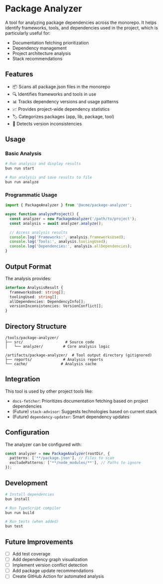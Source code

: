 # Package Analyzer

A tool for analyzing package dependencies across the monorepo. It helps identify frameworks, tools, and dependencies used in the project, which is particularly useful for:

- Documentation fetching prioritization
- Dependency management
- Project architecture analysis
- Stack recommendations

## Features

- 📦 Scans all package.json files in the monorepo
- 🔍 Identifies frameworks and tools in use
- 📊 Tracks dependency versions and usage patterns
- 📈 Provides project-wide dependency statistics
- 🏷️ Categorizes packages (app, lib, package, tool)
- 🔄 Detects version inconsistencies

## Usage

### Basic Analysis

```bash
# Run analysis and display results
bun run start

# Run analysis and save results to file
bun run analyze
```

### Programmatic Usage

```typescript
import { PackageAnalyzer } from '@acme/package-analyzer';

async function analyzeProject() {
  const analyzer = new PackageAnalyzer('/path/to/project');
  const analysis = await analyzer.analyze();

  // Access analysis results
  console.log('Frameworks:', analysis.frameworksUsed);
  console.log('Tools:', analysis.toolingUsed);
  console.log('Dependencies:', analysis.allDependencies);
}
```

## Output Format

The analysis provides:

```typescript
interface AnalysisResult {
  frameworksUsed: string[];
  toolingUsed: string[];
  allDependencies: DependencyInfo[];
  versionInconsistencies: VersionConflict[];
}
```

## Directory Structure

```
/tools/package-analyzer/
├── src/                   # Source code
│   └── analyzer/         # Core analysis logic

/artifacts/package-analyzer/  # Tool output directory (gitignored)
├── reports/              # Analysis reports
└── cache/               # Analysis cache
```

## Integration

This tool is used by other project tools like:

- `docs-fetcher`: Prioritizes documentation fetching based on project dependencies
- (Future) `stack-advisor`: Suggests technologies based on current stack
- (Future) `dependency-updater`: Smart dependency updates

## Configuration

The analyzer can be configured with:

```typescript
const analyzer = new PackageAnalyzer(rootDir, {
  patterns: ['**/package.json'], // Files to scan
  excludePatterns: ['**/node_modules/**'], // Paths to ignore
});
```

## Development

```bash
# Install dependencies
bun install

# Run TypeScript compiler
bun run build

# Run tests (when added)
bun test
```

## Future Improvements

- [ ] Add test coverage
- [ ] Add dependency graph visualization
- [ ] Implement version conflict detection
- [ ] Add package update recommendations
- [ ] Create GitHub Action for automated analysis
